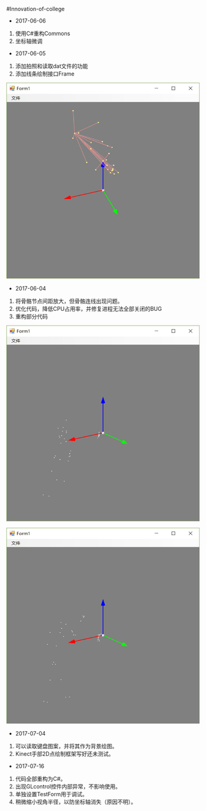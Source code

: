 #Innovation-of-college

- 2017-06-06
1. 使用C#重构Commons
2. 坐标轴微调

- 2017-06-05
1. 添加拍照和读取dat文件的功能
2. 添加线条绘制接口Frame

![Alt text](/TIM图片20170605105809.png)

- 2017-06-04
1. 将骨骼节点间距放大，但骨骼连线出现问题。
2. 优化代码，降低CPU占用率，并修复进程无法全部关闭的BUG
3. 重构部分代码

![Alt text](/TIM图片20170604200607.png)

![Alt text](/TIM图片20170604200647.png)

- 2017-07-04
1. 可以读取键盘图案，并将其作为背景绘图。
2. Kinect手部2D点绘制框架写好还未测试。

- 2017-07-16
1. 代码全部重构为C#。
2. 出现GLcontrol控件内部异常，不影响使用。
3. 单独设置TestForm用于调试。
4. 稍微缩小视角半径，以防坐标轴消失（原因不明）。